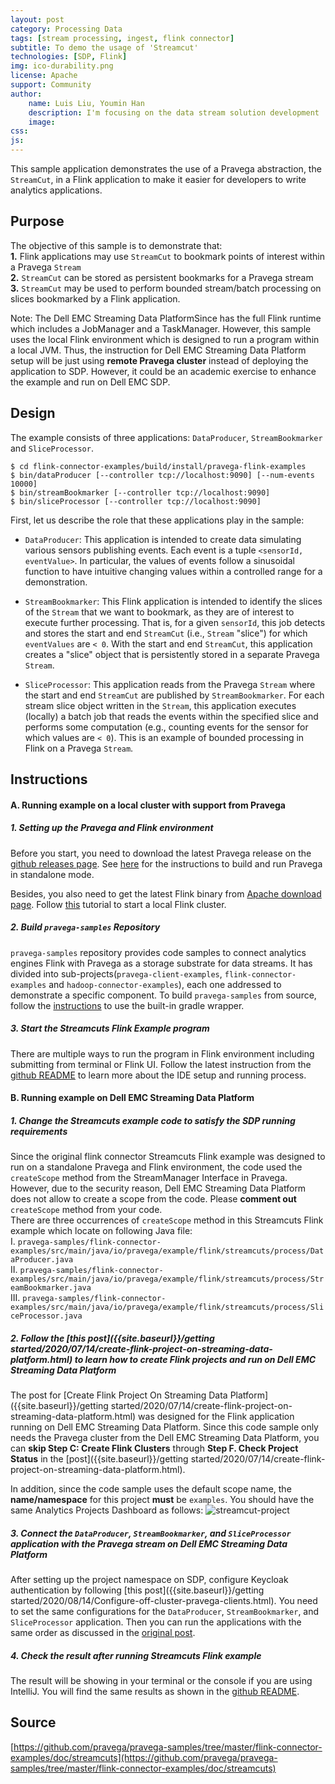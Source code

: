 ```yaml
---
layout: post
category: Processing Data
tags: [stream processing, ingest, flink connector]
subtitle: To demo the usage of 'Streamcut'
technologies: [SDP, Flink]
img: ico-durability.png
license: Apache
support: Community
author: 
    name: Luis Liu, Youmin Han
    description: I'm focusing on the data stream solution development
    image: 
css: 
js: 
---
```

This sample application demonstrates the use of a Pravega abstraction, the `StreamCut`, in a Flink application to make 
it easier for developers to write analytics applications.
<!--more-->

## Purpose
The objective of this sample is to demonstrate that:  
**1.**   Flink applications may use `StreamCut` to bookmark points of interest within a Pravega `Stream`  
**2.**  `StreamCut` can be stored as persistent bookmarks for a Pravega stream  
**3.**  `StreamCut` may be used to perform bounded stream/batch processing on slices bookmarked by a Flink application.   

Note: The Dell EMC Streaming Data PlatformSince has the full Flink runtime which includes a JobManager and a TaskManager. However, this sample uses the local Flink environment which is designed to run a program within a local JVM. Thus, the instruction for Dell EMC Streaming Data Platform setup will be just using **remote Pravega cluster** instead of deploying the application to SDP. However, it could be an academic exercise to enhance the example and run on Dell EMC SDP. 

## Design
The example consists of three applications: `DataProducer`, `StreamBookmarker` and `SliceProcessor`.  

```
$ cd flink-connector-examples/build/install/pravega-flink-examples
$ bin/dataProducer [--controller tcp://localhost:9090] [--num-events 10000]
$ bin/streamBookmarker [--controller tcp://localhost:9090] 
$ bin/sliceProcessor [--controller tcp://localhost:9090]
```

First, let us describe the role that these applications play in the sample:
- `DataProducer`: This application is intended to create data simulating various sensors publishing events. Each event
is a tuple `<sensorId, eventValue>`. In particular, the values of events follow a sinusoidal function to have intuitive
changing values within a controlled range for a demonstration.

- `StreamBookmarker`: This Flink application is intended to identify the slices of the `Stream` that we want to bookmark,
as they are of interest to execute further processing. That is, for a given `sensorId`, this job detects and stores the
start and end `StreamCut` (i.e., `Stream` "slice") for which `eventValues` are `< 0`. With the start and end `StreamCut`, 
this application creates a "slice" object that is persistently stored in a separate Pravega `Stream`.

- `SliceProcessor`: This application reads from the Pravega `Stream` where the start and end `StreamCut` are published by
`StreamBookmarker`. For each stream slice object written in the `Stream`, this application executes (locally) a batch job 
that reads the events within the specified slice and performs some computation (e.g., counting events for the sensor
for which values are `< 0`). This is an example of bounded processing in Flink on a Pravega `Stream`.

## Instructions
#### A. Running example on a local cluster with support from Pravega

##### 1. Setting up the Pravega and Flink environment
Before you start, you need to download the latest Pravega release on the [github releases page](https://github.com/pravega/pravega/releases). See [here](http://pravega.io/docs/latest/getting-started/) for the instructions to build and run Pravega in standalone mode.  

Besides, you also need to get the latest Flink binary from [Apache download page](https://flink.apache.org/downloads.html). Follow [this](https://ci.apache.org/projects/flink/flink-docs-stable/getting-started/tutorials/local_setup.html) tutorial to start a local Flink cluster. 

##### 2. Build `pravega-samples` Repository

`pravega-samples` repository provides code samples to connect analytics engines Flink with Pravega as a storage substrate for data streams. It has divided into sub-projects(`pravega-client-examples`, `flink-connector-examples` and `hadoop-connector-examples`), each one addressed to demonstrate a specific component. To build `pravega-samples` from source, follow the [instructions](https://github.com/pravega/pravega-samples#pravega-samples-build-instructions) to use the built-in gradle wrapper.  

##### 3. Start the Streamcuts Flink Example program

There are multiple ways to run the program in Flink environment including submitting from terminal or Flink UI. Follow the latest instruction from the [github README](https://github.com/pravega/pravega-samples/tree/master/flink-connector-examples/doc/streamcuts) to learn more about the IDE setup and running process.

#### B. Running example on Dell EMC Streaming Data Platform

##### 1. Change the Streamcuts example code to satisfy the SDP running requirements
Since the original flink connector Streamcuts Flink example was designed to run on a standalone Pravega and Flink environment, the code used the `createScope` method from the StreamManager Interface in Pravega. However, due to the security reason, Dell EMC Streaming Data Platform does not allow to create a scope from the code. Please **comment out** `createScope` method from your code.   
There are three occurrences of `createScope` method in this Streamcuts Flink example which locate on following Java file:   
I. ```pravega-samples/flink-connector-examples/src/main/java/io/pravega/example/flink/streamcuts/process/DataProducer.java```  
II. ```pravega-samples/flink-connector-examples/src/main/java/io/pravega/example/flink/streamcuts/process/StreamBookmarker.java```  
III. ```pravega-samples/flink-connector-examples/src/main/java/io/pravega/example/flink/streamcuts/process/SliceProcessor.java```  

##### 2. Follow the [this post]({{site.baseurl}}/getting started/2020/07/14/create-flink-project-on-streaming-data-platform.html) to learn how to create Flink projects and run on Dell EMC Streaming Data Platform

The post for [Create Flink Project On Streaming Data Platform]({{site.baseurl}}/getting started/2020/07/14/create-flink-project-on-streaming-data-platform.html) was designed for the Flink application running on Dell EMC Streaming Data Platform. Since this code sample only needs the Pravega cluster from the Dell EMC Streaming Data Platform, you can **skip Step C: Create Flink Clusters** through **Step F. Check Project Status** in the [post]({{site.baseurl}}/getting started/2020/07/14/create-flink-project-on-streaming-data-platform.html).

In addition, since the code sample uses the default scope name, the **name/namespace** for this project **must** be ```examples```. You should have the same Analytics Projects Dashboard as follows: 
![streamcut-project]({{site.baseurl}}/assets/images/posts/streamcut/streamcut-project.png) 


##### 3. Connect the `DataProducer`, `StreamBookmarker`, and `SliceProcessor` application with the Pravega stream on Dell EMC Streaming Data Platform
After setting up the project namespace on SDP, configure Keycloak authentication by following [this post]({{site.baseurl}}/getting started/2020/08/14/Configure-off-cluster-pravega-clients.html). You need to set the same configurations for the `DataProducer`, `StreamBookmarker`, and `SliceProcessor` application. Then you can run the applications with the same order as discussed in the [original post](https://github.com/pravega/pravega-samples/tree/master/flink-connector-examples/doc/streamcuts).


##### 4. Check the result after running Streamcuts Flink example
The result will be showing in your terminal or the console if you are using IntelliJ. You will find the same results as shown in the [github README](https://github.com/pravega/pravega-samples/tree/master/flink-connector-examples/doc/streamcuts).

## Source
[https://github.com/pravega/pravega-samples/tree/master/flink-connector-examples/doc/streamcuts](https://github.com/pravega/pravega-samples/tree/master/flink-connector-examples/doc/streamcuts)